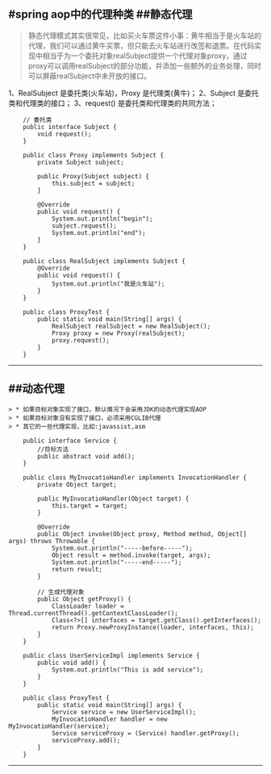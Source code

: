 #spring aop中的代理种类
##静态代理
------
> 静态代理模式其实很常见，比如买火车票这件小事：黄牛相当于是火车站的代理，我们可以通过黄牛买票，但只能去火车站进行改签和退票。在代码实现中相当于为一个委托对象realSubject提供一个代理对象proxy，通过proxy可以调用realSubject的部分功能，并添加一些额外的业务处理，同时可以屏蔽realSubject中未开放的接口。

1、RealSubject 是委托类(火车站)，Proxy 是代理类(黄牛)；
2、Subject 是委托类和代理类的接口；
3、request() 是委托类和代理类的共同方法；

```
    // 委托类
    public interface Subject {
        void request();
    }
    
    public class Proxy implements Subject {
        private Subject subject;
    
        public Proxy(Subject subject) {
            this.subject = subject;
        }
    
        @Override
        public void request() {
            System.out.println("begin");
            subject.request();
            System.out.println("end");
        }
    }
    
    public class RealSubject implements Subject {
        @Override
        public void request() {
            System.out.println("我是火车站");
        }
    }
    
    public class ProxyTest {
        public static void main(String[] args) {
            RealSubject realSubject = new RealSubject();
            Proxy proxy = new Proxy(realSubject);
            proxy.request();
        }
    }
```

------

##动态代理
------
    > * 如果目标对象实现了接口，默认情况下会采用JDK的动态代理实现AOP
    > * 如果目标对象没有实现了接口，必须采用CGLIB代理
    > * 其它的一些代理实现，比如:javassist,asm

```
    public interface Service {
        //目标方法
        public abstract void add();
    }
    
    public class MyInvocatioHandler implements InvocationHandler {
        private Object target;
    
        public MyInvocatioHandler(Object target) {
            this.target = target;
        }
    
        @Override
        public Object invoke(Object proxy, Method method, Object[] args) throws Throwable {
            System.out.println("-----before-----");
            Object result = method.invoke(target, args);
            System.out.println("-----end-----");
            return result;
        }
    
        // 生成代理对象
        public Object getProxy() {
            ClassLoader loader = Thread.currentThread().getContextClassLoader();
            Class<?>[] interfaces = target.getClass().getInterfaces();
            return Proxy.newProxyInstance(loader, interfaces, this);
        }
    }
    
    public class UserServiceImpl implements Service {
        public void add() {
            System.out.println("This is add service");
        }
    }
    
    public class ProxyTest {
        public static void main(String[] args) {
            Service service = new UserServiceImpl();
            MyInvocatioHandler handler = new MyInvocatioHandler(service);
            Service serviceProxy = (Service) handler.getProxy();
            serviceProxy.add();
        }
    }
```

------